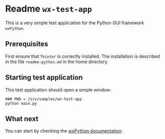 # Readme `wx-test-app`

This is a very simple test application for the Python GUI framework `wxPython`.

## Prerequisites

First ensure that `Tkinter` is correctly installed. The installation is described in the file `readme-python.md` in the home directory.

## Starting test application

This test application should open a simple window:

```shell
### PWD = /srv/samples/wx-test-app
python main.py
```

## What next

You can start by checking the [wxPython documentation](https://wxpython.org/).
